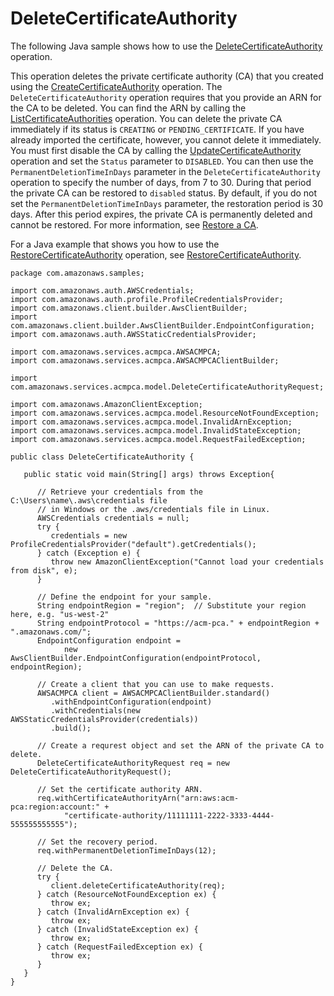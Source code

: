 # DeleteCertificateAuthority<a name="JavaApi-DeleteCertificateAuthority"></a>

The following Java sample shows how to use the [DeleteCertificateAuthority](https://docs.aws.amazon.com/acm-pca/latest/APIReference/API_DeleteCertificateAuthority.html) operation\.

This operation deletes the private certificate authority \(CA\) that you created using the [CreateCertificateAuthority](https://docs.aws.amazon.com/acm-pca/latest/APIReference/API_CreateCertificateAuthority.html) operation\. The `DeleteCertificateAuthority` operation requires that you provide an ARN for the CA to be deleted\. You can find the ARN by calling the [ListCertificateAuthorities](https://docs.aws.amazon.com/acm-pca/latest/APIReference/API_ListCertificateAuthorities.html) operation\. You can delete the private CA immediately if its status is `CREATING` or `PENDING_CERTIFICATE`\. If you have already imported the certificate, however, you cannot delete it immediately\. You must first disable the CA by calling the [UpdateCertificateAuthority](https://docs.aws.amazon.com/acm-pca/latest/APIReference/API_UpdateCertificateAuthority.html) operation and set the `Status` parameter to `DISABLED`\. You can then use the `PermanentDeletionTimeInDays` parameter in the `DeleteCertificateAuthority` operation to specify the number of days, from 7 to 30\. During that period the private CA can be restored to `disabled` status\. By default, if you do not set the `PermanentDeletionTimeInDays` parameter, the restoration period is 30 days\. After this period expires, the private CA is permanently deleted and cannot be restored\. For more information, see [Restore a CA](PCARestoreCA.md)\. 

For a Java example that shows you how to use the [RestoreCertificateAuthority](https://docs.aws.amazon.com/acm-pca/latest/APIReference/API_RestoreCertificateAuthority.html) operation, see [RestoreCertificateAuthority](JavaApi-RestoreCertificateAuthority.md)\. 

```
package com.amazonaws.samples;

import com.amazonaws.auth.AWSCredentials;
import com.amazonaws.auth.profile.ProfileCredentialsProvider;
import com.amazonaws.client.builder.AwsClientBuilder;
import com.amazonaws.client.builder.AwsClientBuilder.EndpointConfiguration;
import com.amazonaws.auth.AWSStaticCredentialsProvider;

import com.amazonaws.services.acmpca.AWSACMPCA;
import com.amazonaws.services.acmpca.AWSACMPCAClientBuilder;

import com.amazonaws.services.acmpca.model.DeleteCertificateAuthorityRequest;

import com.amazonaws.AmazonClientException;
import com.amazonaws.services.acmpca.model.ResourceNotFoundException;
import com.amazonaws.services.acmpca.model.InvalidArnException;
import com.amazonaws.services.acmpca.model.InvalidStateException;
import com.amazonaws.services.acmpca.model.RequestFailedException;

public class DeleteCertificateAuthority {

   public static void main(String[] args) throws Exception{

      // Retrieve your credentials from the C:\Users\name\.aws\credentials file
      // in Windows or the .aws/credentials file in Linux.
      AWSCredentials credentials = null;
      try {
         credentials = new ProfileCredentialsProvider("default").getCredentials();
      } catch (Exception e) {
         throw new AmazonClientException("Cannot load your credentials from disk", e);
      }

      // Define the endpoint for your sample.
      String endpointRegion = "region";  // Substitute your region here, e.g. "us-west-2"
      String endpointProtocol = "https://acm-pca." + endpointRegion + ".amazonaws.com/";
      EndpointConfiguration endpoint =
            new AwsClientBuilder.EndpointConfiguration(endpointProtocol, endpointRegion);

      // Create a client that you can use to make requests.
      AWSACMPCA client = AWSACMPCAClientBuilder.standard()
         .withEndpointConfiguration(endpoint)
         .withCredentials(new AWSStaticCredentialsProvider(credentials))
         .build();

      // Create a requrest object and set the ARN of the private CA to delete.
      DeleteCertificateAuthorityRequest req = new DeleteCertificateAuthorityRequest();

      // Set the certificate authority ARN.
      req.withCertificateAuthorityArn("arn:aws:acm-pca:region:account:" +
            "certificate-authority/11111111-2222-3333-4444-555555555555");
            
      // Set the recovery period.
      req.withPermanentDeletionTimeInDays(12);            

      // Delete the CA.
      try {
         client.deleteCertificateAuthority(req);
      } catch (ResourceNotFoundException ex) {
         throw ex;
      } catch (InvalidArnException ex) {
         throw ex;
      } catch (InvalidStateException ex) {
         throw ex;
      } catch (RequestFailedException ex) {
         throw ex;
      }
   }
}
```